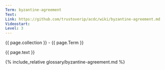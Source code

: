 ```yaml
---
Term: byzantine-agreement
Text: 
Link: https://github.com/trustoverip/acdc/wiki/byzantine-agreement.md
Videostart: 
Level: 3
---
```


{{ page.collection }} - {{ page.Term }}

   {{ page.text }}

{% include_relative glossary/byzantine-agreement.md %}
